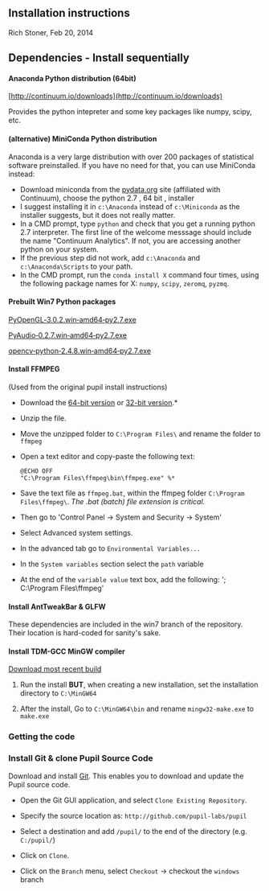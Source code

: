 ## Installation instructions

Rich Stoner, Feb 20, 2014

## Dependencies - Install sequentially

#### Anaconda Python distribution (64bit)

[http://continuum.io/downloads](http://continuum.io/downloads)

Provides the python intepreter and some key packages like numpy, scipy, etc.

#### (alternative) MiniConda Python distribution

Anaconda is a very large distribution with over 200 packages of statistical software preinstalled. If you have no need 
for that, you can use MiniConda instead:
* Download miniconda from the [pydata.org](http://conda.pydata.org/miniconda.html) site (affiliated with Continuum), choose the python 2.7 , 64 bit , installer
* I suggest installing it in `c:\Anaconda` instead of `c:\Miniconda` as the installer suggests, but it does not really matter.
* In a CMD prompt, type `python` and check that you get a running python 2.7 interpreter. The first line of the welcome messsage  should include the name "Continuum Analytics".  If not, you are accessing another python on your system.  
* If the previous step did not work, add `c:\Anaconda` and `c:\Anaconda\Scripts` to your path.
* In the CMD prompt, run the `conda install X` command four times, using the following package names for X: `numpy`, `scipy`, `zeromq`, `pyzmq`. 

#### Prebuilt Win7 Python packages

[PyOpenGL‑3.0.2.win‑amd64‑py2.7.exe](http://www.lfd.uci.edu/~gohlke/pythonlibs/#pyopengl)

[PyAudio‑0.2.7.win‑amd64‑py2.7.exe](http://www.lfd.uci.edu/~gohlke/pythonlibs/#pyaudio)

[opencv‑python‑2.4.8.win‑amd64‑py2.7.exe](http://www.lfd.uci.edu/~gohlke/pythonlibs/#opencv)


#### Install FFMPEG

(Used from the original pupil install instructions)

* Download the [64-bit version](http://ffmpeg.zeranoe.com/builds/win64/static/ffmpeg-20130401-git-599866f-win64-static.7z) or [32-bit version](http://ffmpeg.zeranoe.com/builds/win32/static/ffmpeg-20130401-git-599866f-win32-static.7z).* 
* Unzip the file.
* Move the unzipped folder to `C:\Program Files\` and rename the folder to `ffmpeg`
* Open a text editor and copy-paste the following text:
    ```shell
    @ECHO OFF
    "C:\Program Files\ffmpeg\bin\ffmpeg.exe" %*
    ```

* Save the text file as `ffmpeg.bat`, within the ffmpeg folder `C:\Program Files\ffmpeg\`. _The .bat (batch) file extension is critical._ 
* Then go to 'Control Panel -> System and Security -> System'
* Select Advanced system settings. 
* In the advanced tab go to `Environmental Variables...`
* In the `System variables` section select the `path` variable
* At the end of the `variable value` text box, add the following: '; C:\Program Files\ffmpeg'
          
#### Install AntTweakBar & GLFW

These dependencies are included in the win7 branch of the repository. Their location is hard-coded for sanity's sake.

#### Install TDM-GCC MinGW compiler

[Download most recent build](http://sourceforge.net/projects/tdm-gcc/files/TDM-GCC%20Installer/tdm64-gcc-4.8.1-3.exe/download)

1. Run the install **BUT**, when creating a new installation, set the installation directory to `C:\MinGW64`
	
2. After the install, Go to `C:\MinGW64\bin` and rename `mingw32-make.exe` to `make.exe`


### Getting the code

### Install Git & clone Pupil Source Code
Download and install [Git](http://git-scm.com/download/win). This enables you to download and update the Pupil source code. 
  
  * Open the Git GUI application, and select `Clone Existing Repository`.   
  
  * Specify the source location as: `http://github.com/pupil-labs/pupil`
  
  * Select a destination and add `/pupil/` to the end of the directory (e.g. `C:/pupil/`)

  * Click on `Clone`.
  
  * Click on the `Branch` menu, select `Checkout` -> checkout the `windows` branch
  
  










#


















